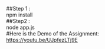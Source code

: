 ##Step 1 :       
npm install              
##Step2 :                
node app.js                   
#Here is the Demo of the Assignment:              
https://youtu.be/UJpfezLTj9E                 
